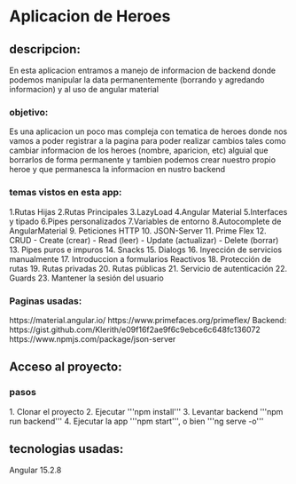 # Aplicacion de Heroes 

## descripcion:
<p>
En esta aplicacion entramos a manejo de informacion de backend donde podemos manipular la data permanentemente (borrando y agredando informacion) y al uso de angular material
</p>

### objetivo:
<p>
Es una aplicacion un poco mas compleja con tematica de heroes donde nos vamos a poder registrar a la pagina para poder realizar cambios tales como cambiar informacion de los heroes (nombre, aparicion, etc) alguial que borrarlos de forma permanente y tambien podemos crear nuestro propio heroe y que permanesca la informacion en nustro backend
</p>

### temas vistos en esta app:
<p>
1.Rutas Hijas
2.Rutas Principales
3.LazyLoad
4.Angular Material
5.Interfaces y tipado
6.Pipes personalizados
7.Variables de entorno
8.Autocomplete de AngularMaterial
9. Peticiones HTTP
10. JSON-Server
11. Prime Flex
12. CRUD
- Create (crear)
- Read (leer)
- Update (actualizar)
- Delete (borrar)
13. Pipes puros e impuros
14. Snacks
15. Dialogs
16. Inyección de servicios manualmente
17. Introduccion a formularios Reactivos
18. Protección de rutas
19. Rutas privadas
20. Rutas públicas
21. Servicio de autenticación
22. Guards
23. Mantener la sesión del usuario
</p>

### Paginas usadas:
<p>
https://material.angular.io/
https://www.primefaces.org/primeflex/
Backend: https://gist.github.com/Klerith/e09f16f2ae9f6c9ebce6c648fc136072
https://www.npmjs.com/package/json-server
</p>

## Acceso al proyecto:
### pasos
<p>
1. Clonar el proyecto
2. Ejecutar '''npm install'''
3. Levantar backend '''npm run backend'''
4. Ejecutar la app '''npm start''', o bien '''ng serve -o'''
</p>

## tecnologias usadas:
<p>
Angular 15.2.8
</p>
